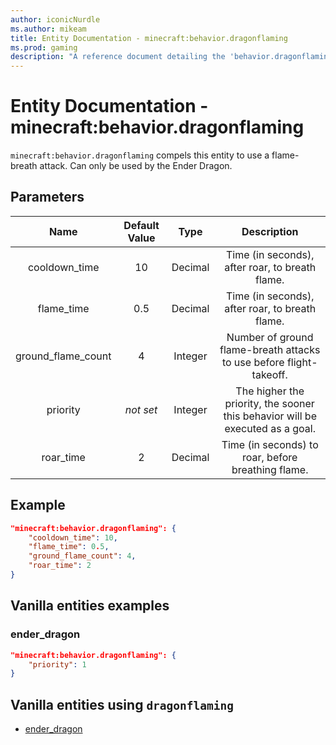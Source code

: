 ```yaml
---
author: iconicNurdle
ms.author: mikeam
title: Entity Documentation - minecraft:behavior.dragonflaming
ms.prod: gaming
description: "A reference document detailing the 'behavior.dragonflaming' entity goal"
---
```


# Entity Documentation - minecraft:behavior.dragonflaming

`minecraft:behavior.dragonflaming` compels this entity to use a flame-breath attack. Can only be used by the Ender Dragon.

## Parameters

| Name| Default Value| Type| Description |
|:-----------:|:-----------:|:-----------:|:-----------:|
| cooldown_time| 10| Decimal| Time (in seconds), after roar, to breath flame. |
| flame_time| 0.5| Decimal| Time (in seconds), after roar, to breath flame. |
| ground_flame_count| 4| Integer| Number of ground flame-breath attacks to use before flight-takeoff. |
| priority|*not set*|Integer|The higher the priority, the sooner this behavior will be executed as a goal.|
| roar_time| 2| Decimal| Time (in seconds) to roar, before breathing flame. |

## Example

```json
"minecraft:behavior.dragonflaming": {
    "cooldown_time": 10,
    "flame_time": 0.5,
    "ground_flame_count": 4,
    "roar_time": 2
}
```

## Vanilla entities examples

### ender_dragon

```json
"minecraft:behavior.dragonflaming": {
    "priority": 1
}
```

## Vanilla entities using `dragonflaming`

- [ender_dragon](../../../../Source/VanillaBehaviorPack_Snippets/entities/ender_dragon.md)

